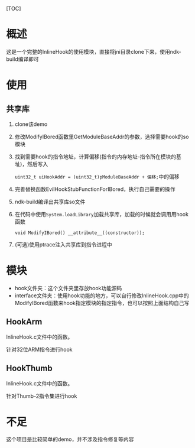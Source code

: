 [TOC]

# 概述

这是一个完整的InlineHook的使用模块，直接将jni目录clone下来，使用ndk-build编译即可



# 使用

## 共享库

1. clone该demo

2. 修改ModifyIBored函数里GetModuleBaseAddr的参数，选择需要hook的so模块

3. 找到需要hook的指令地址，计算偏移(指令的内存地址-指令所在模块的基址)，然后写入

   ```uint32_t uiHookAddr = (uint32_t)pModuleBaseAddr + 偏移;```中的偏移

4. 完善替换函数EvilHookStubFunctionForIBored，执行自己需要的操作

5. ndk-build编译出共享库so文件

6. 在代码中使用`System.loadLibrary`加载共享库，加载的时候就会调用用hook函数

   `void ModifyIBored() __attribute__((constructor));`

7. (可选)使用ptrace注入共享库到指令进程中

 

# 模块

* hook文件夹：这个文件夹里存放hook功能源码
* interface文件夹：使用hook功能的地方，可以自行修改InlineHook.cpp中的ModifyIBored函数来hook指定模块的指定指令，也可以按照上面结构自己写



## HookArm

InlineHook.c文件中的函数。

针对32位ARM指令进行hook



## HookThumb

InlineHook.c文件中的函数。

针对Thumb-2指令集进行hook



# 不足

这个项目是比较简单的demo，并不涉及指令修复等内容